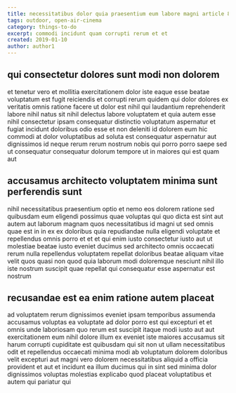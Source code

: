 ```yaml
---
title: necessitatibus dolor quia praesentium eum labore magni article 8026
tags: outdoor, open-air-cinema
category: things-to-do
excerpt: commodi incidunt quam corrupti rerum et et
created: 2019-01-10
author: author1
---
```


## qui consectetur dolores sunt modi non dolorem

et tenetur vero et mollitia exercitationem dolor iste eaque esse beatae voluptatum est fugit reiciendis et corrupti rerum quidem qui dolor dolores ex veritatis omnis ratione facere ut dolor est nihil qui laudantium reprehenderit labore nihil natus sit nihil delectus labore voluptatem et quia autem esse nihil consectetur ipsam consequatur distinctio voluptatum aspernatur et fugiat incidunt doloribus odio esse et non deleniti id dolorem eum hic commodi at dolor voluptatibus ad soluta est consequatur aspernatur aut dignissimos id neque rerum rerum nostrum nobis qui porro porro saepe sed ut consequatur consequatur dolorum tempore ut in maiores qui est quam aut

## accusamus architecto voluptatem minima sunt perferendis sunt

nihil necessitatibus praesentium optio et nemo eos dolorem ratione sed quibusdam eum eligendi possimus quae voluptas qui quo dicta est sint aut autem aut laborum magnam quos necessitatibus id magni ut sed omnis quae est in in ex ex doloribus quia repudiandae nulla eligendi voluptate et repellendus omnis porro et et et qui enim iusto consectetur iusto aut ut molestiae beatae iusto eveniet ducimus sed architecto omnis occaecati rerum nulla repellendus voluptatem repellat doloribus beatae aliquam vitae velit quos quasi non quod quia laborum modi doloremque nesciunt nihil illo iste nostrum suscipit quae repellat qui consequatur esse aspernatur est nostrum

## recusandae est ea enim ratione autem placeat

ad voluptatem rerum dignissimos eveniet ipsam temporibus assumenda accusamus voluptas ea voluptate ad dolor porro est qui excepturi et et omnis unde laboriosam quo rerum est suscipit itaque modi iusto aut aut exercitationem eum nihil dolore illum ex eveniet iste maiores accusamus sit harum corrupti cupiditate est quibusdam qui sit non ut ullam necessitatibus odit et repellendus occaecati minima modi ab voluptatum dolorem doloribus velit excepturi aut magni vero dolorem necessitatibus aliquid a officia provident et aut et incidunt ea illum ducimus qui in sint sed minima dolor dignissimos voluptas molestias explicabo quod placeat voluptatibus et autem qui pariatur qui

